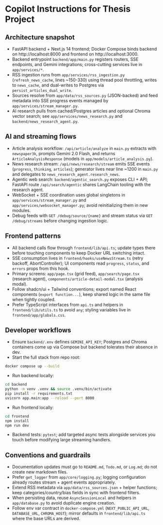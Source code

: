 
# Copilot Instructions for Thesis Project
## Architecture snapshot
- FastAPI backend + Next.js 14 frontend; Docker Compose binds backend on http://localhost:8000 and frontend on http://localhost:3000.
- Backend entrypoint `backend/app/main.py` registers routers, SSE endpoints, and Gemini integrations; cross-cutting services live in `app/services/*`.
- RSS ingestion runs from `app/services/rss_ingestion.py` (`refresh_news_cache`, lines ~150-330) using thread pool throttling, writes to `news_cache`, and dual-writes to Postgres via `persist_articles_dual_write`.
- Sources resolve from `app/data/rss_sources.py` (JSON-backed) and feed metadata into SSE progress events managed by `app/services/stream_manager.py`.
- AI research pulls from cached/Postgres articles and optional Chroma vector search; see `app/services/news_research.py` and `backend/news_research_agent.py`.

## AI and streaming flows
- Article analysis workflow: `/api/article/analyze` in `main.py` extracts with `newspaper3k`, prompts Gemini 2.0 Flash, and returns `ArticleAnalysisResponse` (models in `app/models/article_analysis.py`).
- News research stream: `/api/news/research/stream` emits SSE events (`progress`, `thinking`, `articles`); generator lives near line ~1200 in `main.py` and delegates to `news_research_agent.research_news`.
- Agentic web search: `backend/agentic_search.py` exposes CLI + API; FastAPI route `/api/search/agentic` shares LangChain tooling with the research agent.
- WebSocket + SSE coordination uses global singletons in `app/services/stream_manager.py` and `app/services/websocket_manager.py`; avoid reinitializing them in new modules.
- Debug feeds with `GET /debug/source/{name}` and stream status via `GET /debug/streams` before changing ingestion logic.

## Frontend patterns
- All backend calls flow through `frontend/lib/api.ts`; update types there before touching components to keep Docker URL switching intact.
- SSE consumption lives in `frontend/hooks/useNewsStream.ts` (retry backoff, AbortController); UI components read `progress`, `status`, and `errors` props from this hook.
- Primary screens: `app/page.tsx` (grid feed), `app/search/page.tsx` (research agent), `components/article-detail-modal.tsx` (analysis modal).
- Follow shadcn/ui + Tailwind conventions; export named React components (`export function...`), keep shared logic in the same file when tightly coupled.
- Prefer TypeScript interfaces from `api.ts` and helpers in `frontend/lib/utils.ts` to avoid `any`; styling variables live in `frontend/app/globals.css`.

## Developer workflows
- Ensure `backend/.env` defines `GEMINI_API_KEY`; Postgres and Chroma containers come up via Compose but backend tolerates their absence in dev.
- Start the full stack from repo root:
```bash
docker compose up --build
```
- Run backend locally:
```bash
cd backend
python -m venv .venv && source .venv/bin/activate
pip install -r requirements.txt
uvicorn app.main:app --reload --port 8000
```
- Run frontend locally:
```bash
cd frontend
npm install
npm run dev
```
- Backend tests: `pytest`; add targeted async tests alongside services you touch before modifying large streaming handlers.

## Conventions and guardrails
- Documentation updates must go to `README.md`, `Todo.md`, or `Log.md`; do not create new markdown files.
- Prefer `get_logger` from `app/core/logging.py`; logging configuration already routes stream + agent events appropriately.
- Extend RSS metadata via `app/data/rss_sources.json` + helper functions; keep categories/country/bias fields in sync with frontend filters.
- When persisting data, reuse `AsyncSessionLocal` and helpers in `app/database.py` to avoid duplicate engine creation.
- Follow env var contract in `docker-compose.yml` (`NEXT_PUBLIC_API_URL`, `DATABASE_URL`, `CHROMA_HOST`); mirror defaults in `frontend/lib/api.ts` where the base URLs are derived.
